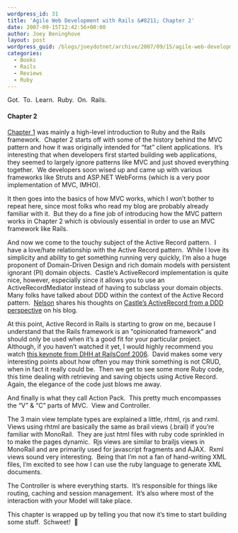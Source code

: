 ```yaml
---
wordpress_id: 31
title: 'Agile Web Development with Rails &#8211; Chapter 2'
date: 2007-09-15T12:42:56+00:00
author: Joey Beninghove
layout: post
wordpress_guid: /blogs/joeydotnet/archive/2007/09/15/agile-web-development-with-rails-chapter-2.aspx
categories:
  - Books
  - Rails
  - Reviews
  - Ruby
---
```

Got.&nbsp; To.&nbsp; Learn.&nbsp; Ruby.&nbsp; On.&nbsp; Rails.

#### Chapter 2

[Chapter 1](http://joeydotnet.com/blog/archive/2007/09/13/agile-web-development-with-rails---chapter-1.aspx) was mainly a high-level&nbsp;introduction to Ruby and the Rails framework.&nbsp; Chapter 2 starts off with some of the history behind the MVC pattern and how it was originally intended for &#8220;fat&#8221; client applications.&nbsp; It&#8217;s interesting that when developers first started building web applications, they seemed to largely ignore patterns like MVC and just shoved everything together.&nbsp; We developers soon wised up and came up with various frameworks like Struts and&nbsp;ASP.NET WebForms (which is a very poor implementation of MVC, IMHO).&nbsp; 

It then goes into the basics of how MVC works, which I won&#8217;t bother to repeat here,&nbsp;since most folks who read my blog are probably already familiar with it.&nbsp; But they do a fine job of introducing&nbsp;how the MVC pattern works&nbsp;in Chapter 2 which is&nbsp;obviously essential in order to use an MVC framework like Rails.

And&nbsp;now we come to the&nbsp;touchy subject of&nbsp;the&nbsp;Active Record pattern.&nbsp; I have a love/hate relationship with the Active Record pattern.&nbsp; While I love its simplicity and ability to get something running very quickly, I&#8217;m also a huge proponent of Domain-Driven Design and rich domain models with persistent ignorant (PI) domain objects.&nbsp; Castle&#8217;s ActiveRecord implementation is quite nice, however, especially since it allows you to use an ActiveRecordMediator instead of having to subclass your domain objects.&nbsp; Many folks have talked about DDD within the context of the Active Record pattern.&nbsp; [Nelson](http://www.lostechies.com/blogs/nelson_montalvo/default.aspx) shares his thoughts on&nbsp;[Castle&#8217;s ActiveRecord from a DDD perspective](http://www.lostechies.com/blogs/nelson_montalvo/archive/2007/04/16/castle-s-activerecord-not-for-the-domain-purist-in-you.aspx) on his blog.

At this point,&nbsp;Active Record in Rails is starting to grow on me, because I understand that the Rails framework is an &#8220;opinionated framework&#8221; and should only be used when it&#8217;s a good fit for your particular project.&nbsp; Although, if you haven&#8217;t watched it yet, I would highly recommend you watch [this keynote from DHH at RailsConf 2006](http://www.scribemedia.org/2006/07/09/dhh/).&nbsp; David makes some very interesting points about how often you may think something is not CRUD, when in fact it really could be.&nbsp; Then we get to see some more Ruby code, this time dealing with retrieving and saving objects using Active Record.&nbsp; Again, the elegance of the code just blows me away.&nbsp; 

And finally is what they call Action Pack.&nbsp; This pretty much encompasses the &#8220;V&#8221; & &#8220;C&#8221; parts of MVC.&nbsp; View and Controller.&nbsp; 

The 3 main view template types are explained a little, rhtml,&nbsp;rjs and rxml.&nbsp; Views using rhtml are basically the same as brail views (.brail) if you&#8217;re familiar with MonoRail.&nbsp; They are just html files with ruby code sprinkled in to make the pages dynamic.&nbsp; Rjs views are similar to brailjs views in MonoRail and are primarily used for javascript fragments and AJAX.&nbsp; Rxml views sound very interesting.&nbsp; Being that I&#8217;m not a fan of hand-writing XML files, I&#8217;m excited to see how I can use the ruby language to generate&nbsp;XML documents.

The Controller is where everything starts.&nbsp; It&#8217;s responsible for things like routing, caching and session management.&nbsp; It&#8217;s also where most of the interaction with your Model will take place.&nbsp; 

This chapter is wrapped up by telling you that now it&#8217;s time to start building some stuff.&nbsp; Schweet!&nbsp; 🙂